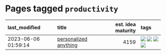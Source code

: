 # Pages tagged `productivity`

|last_modified|title|est. idea maturity|tags
|:---|:---|---:|:---|
|2023-06-06 01:59:14|[personalized anything](../personalized_anything.md)|4159|[![](https://img.shields.io/badge/tag-gdpr_data_export-7c795e)](../tags/gdpr_data_export.md) [![](https://img.shields.io/badge/tag-llm-95bed6)](../tags/llm.md) [![](https://img.shields.io/badge/tag-personalization-1743a)](../tags/personalization.md) [![](https://img.shields.io/badge/tag-productivity-c92725)](../tags/productivity.md)|